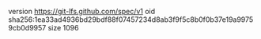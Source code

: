 version https://git-lfs.github.com/spec/v1
oid sha256:1ea33ad4936bd29bdf88f07457234d8ab3f9f5c8b0f0b37e19a99759cb0d9957
size 1096
